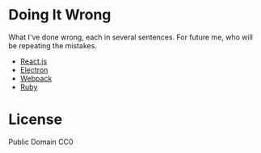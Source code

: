 # Doing It Wrong

What I've done wrong, each in several sentences. For future me, who will be repeating the mistakes.

* [React.js](react.md)
* [Electron](electron.md)
* [Webpack](webpack.md)
* [Ruby](ruby.md)

# License

Public Domain CC0
